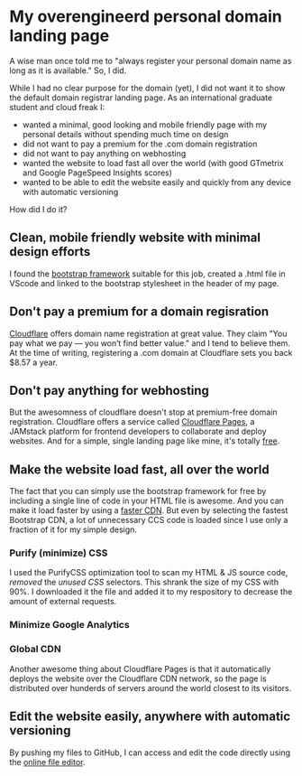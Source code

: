 # My overengineerd personal domain landing page
A wise man once told me to "always register your personal domain name as long as it is available." So, I did.

While I had no clear purpose for the domain (yet), I did not want it to show the default domain registrar landing page. As an international graduate student and cloud freak I:

 - wanted a minimal, good looking and mobile friendly page with my personal details without spending much time on design
 - did not want to pay a premium for the .com domain registration
 - did not want to pay anything on webhosting
 - wanted the website to load fast all over the world (with good GTmetrix and Google PageSpeed Insights scores)
 - wanted to be able to edit the website easily and quickly from any device with automatic versioning

How did I do it?

## Clean, mobile friendly website with minimal design efforts
I found the [bootstrap framework](https://getbootstrap.com/) suitable for this job, created a .html file in VScode and linked to the bootstrap stylesheet in the header of my page.

## Don't pay a premium for a domain regisration
[Cloudflare](https://cloudflare.com) offers domain name registration at great value. They claim "You pay what we pay — you won’t find better value." and I tend to believe them. At the time of writing, registering a .com domain at Cloudflare sets you back $8.57 a year.

## Don't pay anything for webhosting
But the awesomness of cloudflare doesn't stop at premium-free domain registration. Cloudflare offers a service called [Cloudflare Pages](https://pages.cloudflare.com/), a JAMstack platform for frontend developers to collaborate and deploy websites. And for a simple, single landing page like mine, it's totally [free](https://developers.cloudflare.com/pages/platform/limits/).

## Make the website load fast, all over the world
The fact that you can simply use the bootstrap framework for free by including a single line of code in your HTML file is awesome. And you can make it load faster by using a [faster CDN](https://www.belugacdn.com/best-cdn-for-bootstrap/). But even by selecting the fastest Bootstrap CDN, a lot of unnecessary CCS code is loaded since I use only a fraction of it for my simple design. 

### Purify (minimize) CSS
I used the PurifyCSS optimization tool to scan my HTML & JS source code, _removed_ the _unused CSS_ selectors. This shrank the size of my CSS with 90%. I downloaded it the file and added it to my respository to decrease the amount of external requests.

### Minimize Google Analytics

### Global CDN
Another awesome thing about Cloudflare Pages is that it automatically deploys the website over the Cloudflare CDN network, so the page is distributed over hunderds of servers around the world closest to its visitors.

## Edit the website easily, anywhere with automatic versioning
By pushing my files to GitHub, I can access and edit the code directly using the [online file editor](https://docs.github.com/en/repositories/working-with-files/managing-files/editing-files).